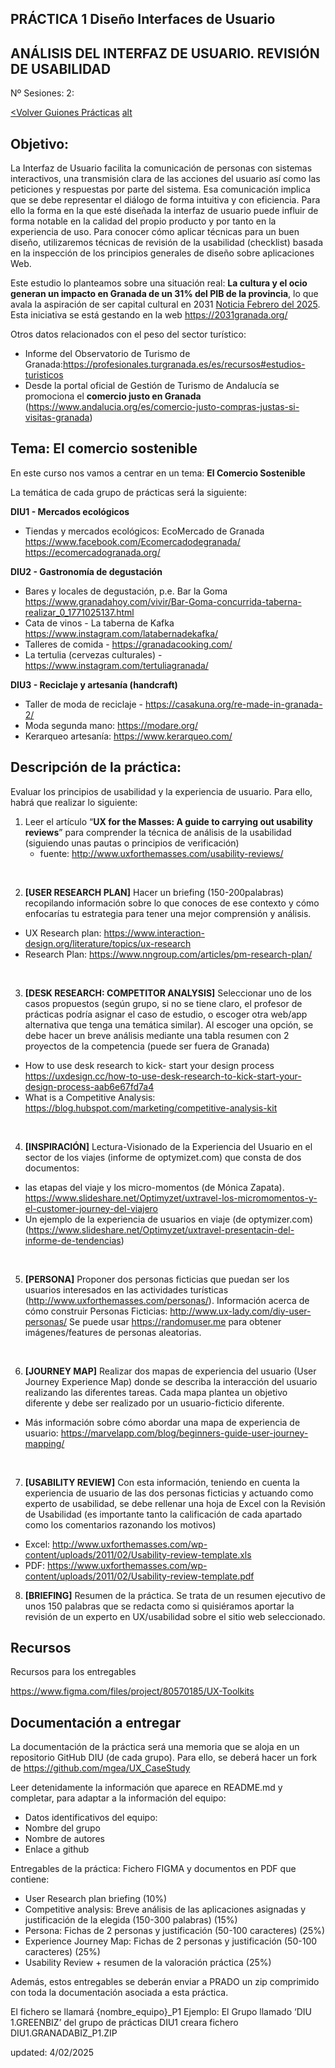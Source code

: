 ## PRÁCTICA 1 Diseño Interfaces de Usuario 

## ANÁLISIS DEL INTERFAZ DE USUARIO. REVISIÓN DE USABILIDAD

Nº Sesiones: 2:   		

[<Volver Guiones Prácticas](./README.md) [alt](https://mgea.github.io/UX_CaseStudy/#/GuionesPracticas/)


## Objetivo:

La Interfaz de Usuario facilita la comunicación de personas con sistemas interactivos, una transmisión clara de las acciones del usuario así como las peticiones y respuestas por parte del sistema. Esa comunicación implica que se debe representar el diálogo de forma intuitiva y con eficiencia. Para ello la forma en la que esté diseñada la interfaz de usuario puede influir de forma notable en la calidad del propio producto y por tanto en la experiencia de uso. Para conocer cómo aplicar técnicas para  un buen diseño, utilizaremos técnicas de revisión de la usabilidad (checklist) basada en la inspección de los principios generales de diseño sobre aplicaciones Web. 

Este estudio lo planteamos sobre una situación real: **La cultura y el ocio generan un impacto en Granada de un 31% del PIB de la provincia**,  lo que avala la aspiración de ser capital cultural en 2031 [Noticia Febrero del 2025](https://www.granadahoy.com/granada/impacto-economico-cultura-granada-capitalidad-cultural-candidatura_0_2003171587.html). Esta iniciativa se está gestando en la web  https://2031granada.org/ 

Otros datos relacionados con el peso del sector turístico:  
* Informe del Observatorio de Turismo de Granada:https://profesionales.turgranada.es/es/recursos#estudios-turisticos 
* Desde la portal oficial de Gestión de Turismo de Andalucía se promociona el **comercio justo en Granada** (https://www.andalucia.org/es/comercio-justo-compras-justas-si-visitas-granada)


## Tema: El comercio sostenible

En este curso nos vamos a centrar en un tema: **El Comercio Sostenible**

La temática de cada grupo de prácticas será la siguiente: 

**DIU1 - Mercados ecológicos**

  * Tiendas y mercados ecológicos: 
    EcoMercado de Granada https://www.facebook.com/Ecomercadodegranada/
    https://ecomercadogranada.org/
	
**DIU2 - Gastronomía de degustación**

  * Bares y locales de degustación, p.e. Bar la Goma https://www.granadahoy.com/vivir/Bar-Goma-concurrida-taberna-realizar_0_1771025137.html
  * Cata de vinos - La taberna de Kafka  https://www.instagram.com/latabernadekafka/
  * Talleres de comida - https://granadacooking.com/
  * La tertulia (cervezas culturales) - https://www.instagram.com/tertuliagranada/

**DIU3 - Reciclaje y artesanía (handcraft)**

  * Taller de moda de reciclaje - https://casakuna.org/re-made-in-granada-2/
  * Moda segunda mano: https://modare.org/
  * Kerarqueo artesanía: https://www.kerarqueo.com/


## Descripción de la práctica:


Evaluar los principios de usabilidad y la experiencia de usuario. Para ello, habrá que realizar lo siguiente: 

1. Leer el artículo “**UX for the Masses: A guide to carrying out usability reviews**” para comprender la técnica de análisis de la usabilidad (siguiendo unas pautas o principios de verificación)
   * fuente: http://www.uxforthemasses.com/usability-reviews/

<br>

2. **[USER RESEARCH PLAN]** Hacer un briefing (150-200palabras) recopilando información sobre lo que conoces de ese contexto y cómo enfocarías tu estrategia para tener una mejor comprensión y análisis.   
 * UX Research plan: https://www.interaction-design.org/literature/topics/ux-research
 * Research Plan: https://www.nngroup.com/articles/pm-research-plan/

<br> 

3. **[DESK RESEARCH: COMPETITOR ANALYSIS]**  Seleccionar uno de los casos propuestos (según grupo, si no se tiene claro, el profesor de prácticas podría asignar el caso de estudio, o escoger otra web/app alternativa que tenga una temática similar).  Al escoger una opción, se debe hacer un breve análisis mediante una tabla resumen con 2 proyectos de la competencia (puede ser fuera de Granada)
* How to use desk research to kick- start your design process https://uxdesign.cc/how-to-use-desk-research-to-kick-start-your-design-process-aab6e67fd7a4 
* What is a Competitive Analysis: https://blog.hubspot.com/marketing/competitive-analysis-kit 

<br>


4. **[INSPIRACIÓN]** Lectura-Visionado de la Experiencia del Usuario en el sector de los viajes (informe de optymizet.com) que consta de dos documentos: 
* las etapas del viaje y los micro-momentos (de Mónica Zapata). https://www.slideshare.net/Optimyzet/uxtravel-los-micromomentos-y-el-customer-journey-del-viajero 
* Un ejemplo de la experiencia de usuarios en viaje (de optymizer.com) (https://www.slideshare.net/Optimyzet/uxtravel-presentacin-del-informe-de-tendencias) 

<br> 

5. **[PERSONA]** Proponer dos personas ficticias que puedan ser los usuarios interesados en las actividades turísticas (http://www.uxforthemasses.com/personas/). Información acerca de cómo construir Personas Ficticias: http://www.ux-lady.com/diy-user-personas/ Se puede usar https://randomuser.me para obtener imágenes/features de personas aleatorias.

<br>

6. **[JOURNEY MAP]** Realizar dos mapas de experiencia del usuario (User Journey Experience Map) donde se describa la interacción del usuario realizando las diferentes tareas. Cada mapa plantea un objetivo diferente y debe ser realizado por un usuario-ficticio diferente. 
* Más información sobre cómo abordar una mapa de experiencia de usuario: https://marvelapp.com/blog/beginners-guide-user-journey-mapping/  

<br>

7. **[USABILITY REVIEW]** Con esta información, teniendo en cuenta la experiencia de usuario de las dos personas ficticias y actuando como experto de usabilidad, se debe rellenar una hoja de Excel con la Revisión de Usabilidad  (es importante tanto la calificación de cada apartado como los comentarios razonando los motivos)

* Excel: http://www.uxforthemasses.com/wp-content/uploads/2011/02/Usability-review-template.xls
* PDF: https://www.uxforthemasses.com/wp-content/uploads/2011/02/Usability-review-template.pdf


8. **[BRIEFING]**  Resumen de la práctica. Se trata de un resumen ejecutivo de unos 150 palabras que se redacta como si quisiéramos aportar la revisión de un experto en UX/usabilidad sobre el sitio web seleccionado. 

## Recursos 

Recursos para los entregables

https://www.figma.com/files/project/80570185/UX-Toolkits 

## Documentación a entregar


La documentación de la práctica será una memoria que se aloja en un repositorio GitHub DIU (de cada grupo). Para ello, se deberá hacer un  fork  de https://github.com/mgea/UX_CaseStudy

Leer detenidamente la información que aparece en README.md y completar, para adaptar a la información del equipo:

* Datos identificativos  del equipo: 
* Nombre del grupo
* Nombre de autores
* Enlace a github

Entregables de la práctica: Fichero FIGMA y documentos en PDF que contiene:
* User Research plan briefing  (10%)
* Competitive analysis: Breve análisis de las aplicaciones asignadas y justificación de la elegida (150-300 palabras)   (15%)
* Persona: Fichas de 2 personas y justificación (50-100 caracteres)   (25%)
* Experience Journey Map: Fichas de 2 personas y justificación (50-100 caracteres) (25%) 
* Usability Review  + resumen de la valoración práctica (25%) 

Además, estos entregables se deberán enviar a PRADO  un zip comprimido con toda la documentación asociada a esta práctica.

El fichero se llamará {nombre_equipo}_P1
Ejemplo:
El Grupo llamado ‘DIU 1.GREENBIZ’ del grupo de prácticas DIU1 creara fichero DIU1.GRANADABIZ_P1.ZIP  


updated: 4/02/2025



